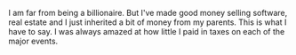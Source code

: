I am far from being a billionaire. But I've made good money selling software, real estate and I just inherited a bit of money from my parents. This is what I have to say. I was always amazed at how little I paid in taxes on each of the major events.
